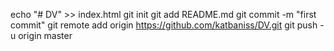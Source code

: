 echo "# DV" >> index.html
git init
git add README.md
git commit -m "first commit"
git remote add origin https://github.com/katbaniss/DV.git
git push -u origin master

